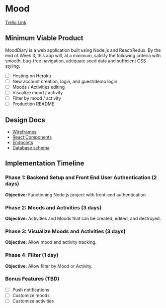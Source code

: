 # Mood
<!-- [Heroku Link](#) -->
[Trello Link](https://trello.com/b/KheDq8cz/mooddiary)

## Minimum Viable Product

MoodDiary is a web application built using Node.js and React/Redux. By the end of Week 3, this app will, at a minimum, satisfy the following criteria with smooth, bug-free navigation, adequate seed data and sufficient CSS styling: 

- [ ] Hosting on Heroku
- [ ] New account creation, login, and guest/demo login
- [ ] Moods / Activities editing 
- [ ] Visualize mood / activity 
- [ ] Filter by mood / activity 
- [ ] Production README 

## Design Docs
- [Wireframes](/docs/wireframes)
- [React Components](component-hierarchy.md)
- [Endpoints](endpoints.md)
- [Database schema](schema.md)
<!-- - [Sample State](sample-state.md) -->

## Implementation Timeline

### Phase 1: Backend Setup and Front End User Authentication (2 days)

**Objective:** Functioning Node.js project with front-end authentication

### Phase 2: Moods and Activities (3 days)

**Objective:** Activities and Moods that can be created, edited, and destroyed.

### Phase 3: Visualize Moods and Activities (3 days)

**Objective:** Allow mood and activity tracking.

### Phase 4: Filter (1 day)

**Objective:** Allow filter by Mood or Activity. 


### Bonus Features (TBD)
- [ ] Push notifications 
- [ ] Customize moods 
- [ ] Customize activities 